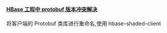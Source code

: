 #### [HBase 工程中 protobuf 版本冲突解决](https://www.iteblog.com/archives/2463.html)
将客户端的 Protobuf 类库进行重命名,使用 hbase-shaded-client
